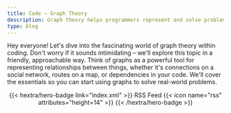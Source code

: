 ```yaml
---
title: Code – Graph Theory
description: Graph theory helps programmers represent and solve problems involving relationships between things, like networks, maps, or dependencies, using nodes and connections.
type: blog
---
```


Hey everyone!  Let's dive into the fascinating world of graph theory within coding.  Don't worry if it sounds intimidating –  we'll explore this topic in a friendly, approachable way.  Think of graphs as a powerful tool for representing relationships between things, whether it's connections on a social network, routes on a map, or dependencies in your code.  We'll cover the essentials so you can start using graphs to solve real-world problems.

<div style="text-align: center; margin-top: 1em;">
{{< hextra/hero-badge link="index.xml" >}}
  <span>RSS Feed</span>
  {{< icon name="rss" attributes="height=14" >}}
{{< /hextra/hero-badge >}}
</div>
